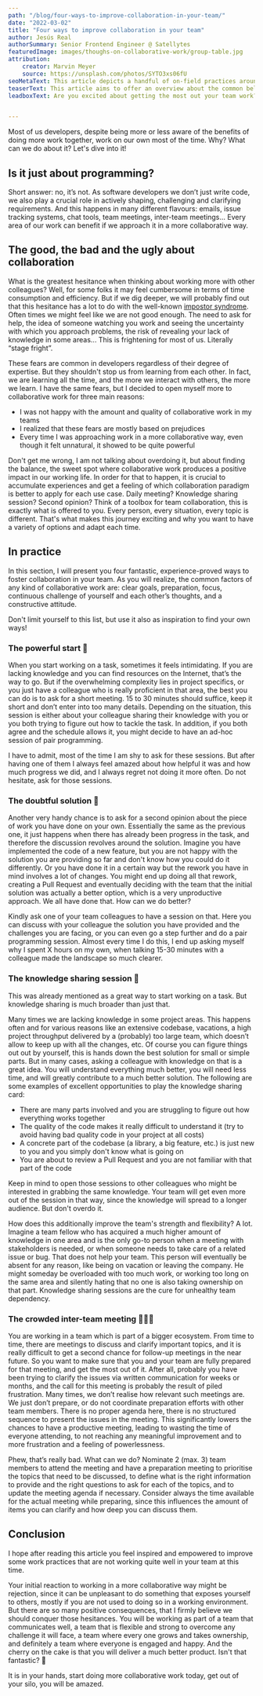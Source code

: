 ```yaml
---
path: "/blog/four-ways-to-improve-collaboration-in-your-team/"
date: "2022-03-02"
title: "Four ways to improve collaboration in your team"
author: Jesús Real
authorSummary: Senior Frontend Engineer @ Satellytes
featuredImage: images/thoughs-on-collaborative-work/group-table.jpg
attribution:
    creator: Marvin Meyer
    source: https://unsplash.com/photos/SYTO3xs06fU
seoMetaText: This article depicts a handful of on-field practices around collaborative work, that will either suit you or inspire you to find your own ways.
teaserText: This article aims to offer an overview about the common beliefs around collaborative work, highlight the many surprising positive sides of it, and depicts some on-field examples that will either suit you or inspire you to find your own ways on approaching collaborative work.
leadboxText: Are you excited about getting the most out your team work? Then join us!


---
```


Most of us developers, despite being more or less aware of the benefits of doing more work together, work on our own most of the time. Why? What can we do about it? Let's dive into it!

## Is it just about programming?

Short answer: no, it’s not. As software developers we don’t just write code, we also play a crucial role in actively shaping, challenging and clarifying requirements. And this happens in many different flavours: emails, issue tracking systems, chat tools, team meetings, inter-team meetings... Every area of our work can benefit if we approach it in a more collaborative way.

## The good, the bad and the ugly about collaboration

What is the greatest hesitance when thinking about working more with other colleagues? Well, for some folks it may feel cumbersome in terms of time consumption and efficiency. But if we dig deeper, we will probably find out that this hesitance has a lot to do with the well-known [impostor syndrome](https://en.wikipedia.org/wiki/Impostor_syndrome). Often times we might feel like we are not good enough. The need to ask for help, the idea of someone watching you work and seeing the uncertainty with which you approach problems, the risk of revealing your lack of knowledge in some areas... This is frightening for most of us. Literally “stage fright”.

These fears are common in developers regardless of their degree of expertise. But they shouldn't stop us from learning from each other. In fact, we are learning all the time, and the more we interact with others, the more we learn. I have the same fears, but I decided to open myself more to collaborative work for three main reasons:

- I was not happy with the amount and quality of collaborative work in my teams
- I realized that these fears are mostly based on prejudices
- Every time I was approaching work in a more collaborative way, even though it felt unnatural, it showed to be quite powerful

Don't get me wrong, I am not talking about overdoing it, but about finding the balance, the sweet spot where collaborative work produces a positive impact in our working life. In order for that to happen, it is crucial to accumulate experiences and get a feeling of which collaboration paradigm is better to apply for each use case. Daily meeting? Knowledge sharing session? Second opinion? Think of a toolbox for team collaboration, this is exactly what is offered to you. Every person, every situation, every topic is different. That's what makes this journey exciting and why you want to have a variety of options and adapt each time.

## In practice 

In this section, I will present you four fantastic, experience-proved ways to foster collaboration in your team. As you will realize, the common factors of any kind of collaborative work are: clear goals, preparation, focus, continuous challenge of yourself and each other’s thoughts, and a constructive attitude. 

Don't limit yourself to this list, but use it also as inspiration to find your own ways!

### The powerful start 🚀

When you start working on a task, sometimes it feels intimidating. If you are lacking knowledge and you can find resources on the Internet, that’s the way to go. But if the overwhelming complexity lies in project specifics, or you just have a colleague who is really proficient in that area, the best you can do is to ask for a short meeting. 15 to 30 minutes should suffice, keep it short and don’t enter into too many details. Depending on the situation, this session is either about your colleague sharing their knowledge with you or you both trying to figure out how to tackle the task. In addition, if you both agree and the schedule allows it, you might decide to have an ad-hoc session of pair programming. 

I have to admit, most of the time I am shy to ask for these sessions. But after having one of them I always feel amazed about how helpful it was and how much progress we did, and I always regret not doing it more often. Do not hesitate, ask for those sessions. 

### The doubtful solution 🤔

Another very handy chance is to ask for a second opinion about the piece of work you have done on your own. Essentially the same as the previous one, it just happens when there has already been progress in the task, and therefore the discussion revolves around the solution. Imagine you have implemented the code of a new feature, but you are not happy with the solution you are providing so far and don't know how you could do it differently. Or you have done it in a certain way but the rework you have in mind involves a lot of changes. You might end up doing all that rework, creating a Pull Request and eventually deciding with the team that the initial solution was actually a better option, which is a very unproductive approach. We all have done that. How can we do better? 

Kindly ask one of your team colleagues to have a session on that. Here you can discuss with your colleague the solution you have provided and the challenges you are facing, or you can even go a step further and do a pair programming session. Almost every time I do this, I end up asking myself why I spent X hours on my own, when talking 15-30 minutes with a colleague made the landscape so much clearer.

### The knowledge sharing session 📗

This was already mentioned as a great way to start working on a task. But knowledge sharing is much broader than just that. 

Many times we are lacking knowledge in some project areas. This happens often and for various reasons like an extensive codebase, vacations, a high project throughput delivered by a (probably) too large team, which doesn’t allow to keep up with all the changes, etc. Of course you can figure things out out by yourself, this is hands down the best solution for small or simple parts. But in many cases, asking a colleague with knowledge on that is a great idea. You will understand everything much better, you will need less time, and will greatly contribute to a much better solution. The following are some examples of excellent opportunities to play the knowledge sharing card:

- There are many parts involved and you are struggling to figure out how everything works together
- The quality of the code makes it really difficult to understand it (try to avoid having bad quality code in your project at all costs)
- A concrete part of the codebase (a library, a big feature, etc.) is just new to you and you simply don't know what is going on
- You are about to review a Pull Request and you are not familiar with that part of the code

Keep in mind to open those sessions to other colleagues who might be interested in grabbing the same knowledge. Your team will get even more out of the session in that way, since the knowledge will spread to a longer audience. But don't overdo it.

How does this additionally improve the team's strength and flexibility? A lot. Imagine a team fellow who has acquired a much higher amount of knowledge in one area and is the only go-to person when a meeting with stakeholders is needed, or when someone needs to take care of a related issue or bug. That does not help your team. This person will eventually be absent for any reason, like being on vacation or leaving the company. He might someday be overloaded with too much work, or working too long on the same area and silently hating that no one is also taking ownership on that part. Knowledge sharing sessions are the cure for unhealthy team dependency.

### The crowded inter-team meeting 🤷🏽‍♂️ 

You are working in a team which is part of a bigger ecosystem. From time to time, there are meetings to discuss and clarify important topics, and it is really difficult to get a second chance for follow-up meetings in the near future. So you want to make sure that you and your team are fully prepared for that meeting, and get the most out of it. After all, probably you have been trying to clarify the issues via written communication for weeks or months, and the call for this meeting is probably the result of piled frustration. Many times, we don’t realise how relevant such meetings are. We just don’t prepare, or do not coordinate preparation efforts with other team members. There is no proper agenda here, there is no structured sequence to present the issues in the meeting. This significantly lowers the chances to have a productive meeting, leading to wasting the time of everyone attending, to not reaching any meaningful improvement and to more frustration and a feeling of powerlessness. 

Phew, that’s really bad. What can we do? Nominate 2 (max. 3) team members to attend the meeting and have a preparation meeting to prioritise the topics that need to be discussed, to define what is the right information to provide and the right questions to ask for each of the topics, and to update the meeting agenda if necessary. Consider always the time available for the actual meeting while preparing, since this influences the amount of items you can clarify and how deep you can discuss them.

## Conclusion

I hope after reading this article you feel inspired and empowered to improve some work practices that are not working quite well in your team at this time. 

Your initial reaction to working in a more collaborative way might be rejection, since it can be unpleasant to do something that exposes yourself to others, mostly if you are not used to doing so in a working environment. But there are so many positive consequences, that I firmly believe we should conquer those hesitances. You will be working as part of a team that communicates well, a team that is flexible and strong to overcome any challenge it will face, a team where every one grows and takes ownership, and definitely a team where everyone is engaged and happy. And the cherry on the cake is that you will deliver a much better product. Isn't that fantastic? 🎉

It is in your hands, start doing more collaborative work today, get out of your silo, you will be amazed.
